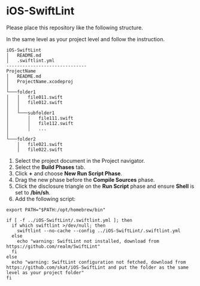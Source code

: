 # iOS-SwiftLint

Please place this repository like the following structure.

In the same level as your project level and follow the instruction. 

```
iOS-SwiftLint
│   README.md
│   .swiftlint.yml  
------------------------------
ProjectName
│   README.md
│   ProjectName.xcodeproj  
│
└───folder1
│   │   file011.swift
│   │   file012.swift
│   │
│   └───subfolder1
│       │   file111.swift
│       │   file112.swift
│       │   ...
│   
└───folder2
    │   file021.swift
    │   file022.swift
```


1. Select the project document in the Project navigator.
1. Select the **Build Phases** tab.
1. Click **+** and choose **New Run Script Phase**.
4. Drag the new phase before the **Compile Sources** phase.
4. Click the disclosure triangle on the **Run Script** phase and ensure **Shell** is set to **/bin/sh**.
6. Add the following script:

```
export PATH="$PATH:/opt/homebrew/bin"

if [ -f ../iOS-SwiftLint/.swiftlint.yml ]; then
  if which swiftlint >/dev/null; then
    swiftlint --no-cache --config ../iOS-SwiftLint/.swiftlint.yml
  else
    echo "warning: SwiftLint not installed, download from https://github.com/realm/SwiftLint"
  fi
else
  echo "warning: SwiftLint configuration not fetched, download from https://github.com/skat/iOS-SwiftLint and put the folder as the same level as your project folder"
fi
```
